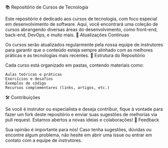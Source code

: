 📚 Repositório de Cursos de Tecnologia

Este repositório é dedicado aos cursos de tecnologia, com foco especial em desenvolvimento de software. Aqui, você encontrará uma coleção de cursos abrangendo diversas áreas do desenvolvimento, como front-end, back-end, DevOps, e muito mais.
🚀 Atualizações Contínuas

Os cursos serão atualizados regularmente pela nossa equipe de instrutores para garantir que o conteúdo esteja sempre alinhado com as melhores práticas e as tecnologias mais recentes.
📂 Estrutura do Repositório

Cada curso está organizado em pastas, contendo materiais como:

    Aulas teóricas e práticas
    Exercícios e desafios
    Exemplos de código
    Recursos complementares (links, artigos, etc.)

🛠️ Contribuições

Se você é instrutor ou especialista e deseja contribuir, fique à vontade para fazer um fork deste repositório e enviar suas sugestões de melhorias via pull request. Estamos abertos a novas ideias e colaborações!
📢 Feedback

Sua opinião é importante para nós! Caso tenha sugestões, dúvidas ou encontre algum problema, não hesite em abrir uma issue ou entrar em contato com a equipe de instrutores.
